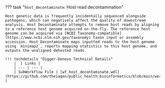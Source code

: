 ??? task "`host_decontaminate`: Host read decontamination"

    Host genetic data is frequently incidentally sequenced alongside pathogens, which can negatively affect the quality of downstream analysis. Host Decontaminate attempts to remove host reads by aligning to a reference host genome acquired on-the-fly. The reference host genome can be acquired via [NCBI Taxonomy-compatible](https://www.ncbi.nlm.nih.gov/taxonomy) taxon input or assembly accession. Host Decontaminate maps inputted reads to the host genome using `minimap2`, reports mapping statistics to this host genome, and outputs the unaligned dehosted reads. 

    !!! techdetails "Digger-Denovo Technical Details"
        |  | Links |
        | --- | --- |
        | SubWorkflow File | [wf_host_decontaminate.wdl](https://github.com/theiagen/public_health_bioinformatics/blob/main/workflows/standalone/wf_host_decontaminate.wdl) |